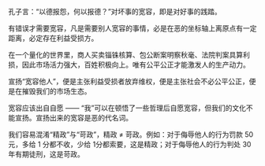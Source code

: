 孔子言：“以德报怨，何以报德？”对坏事的宽容，即是对好事的践踏。

有错误才需要宽容，凡是需要别人宽容的事情，必是在恶的坐标轴上离原点有一定距离，必定存在利益受损方。

在一个量化的世界里，商人买卖锱铢核算、包公断案明察秋毫、法院判案具算利损，因此市场活力强大，百姓积极向上。唯有公平公正才能激发人的生产动力。

宣扬“宽容他人”，便是主张利益受损者放弃维权，便是主张社会不必公平公正，便是在摧毁我们的市场生态。

宽容应该出自自愿 —— “我”可以在顿悟了一些哲理后自愿宽容，但我们的文化不能宣扬。宣扬出来的宽容是恶的代名词。

我们容易混淆“精政”与“苛政”，精政 ≠ 苛政。例如：对于侮辱他人的行为罚款 50 元，多给 1 分都不收，少给 1分都索要，这是精政；对于侮辱他人的行为判处 30 年有期徒刑，这是苛政。
